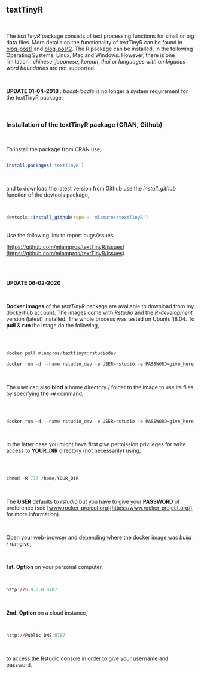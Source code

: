 
## textTinyR
<br>

The *textTinyR* package consists of text processing functions for small or big data files. More details on the functionality of textTinyR can be found in [blog-post1](http://mlampros.github.io/2017/01/05/textTinyR_package/) and [blog-post2](http://mlampros.github.io/2018/04/04/extending_textTinyR_package/). The R package can be installed, in the following Operating Systems: Linux, Mac and Windows. However, there is one limitation : *chinese*, *japanese*, *korean*, *thai* or *languages with ambiguous word boundaries* are not supported.


<br>


**UPDATE 01-04-2018** : *boost-locale* is no longer a system requirement for the textTinyR package.


<br>


### **Installation of the textTinyR package (CRAN, Github)**

<br>

To install the package from CRAN use, 

```R

install.packages('textTinyR')


```
<br>

and to download the latest version from Github use the *install_github* function of the devtools package,
<br><br>

```R

devtools::install_github(repo = 'mlampros/textTinyR')


```
<br>
Use the following link to report bugs/issues,
<br>

[https://github.com/mlampros/textTinyR/issues](https://github.com/mlampros/textTinyR/issues)

<br><br>


**UPDATE 06-02-2020**

<br>

**Docker images** of the *textTinyR* package are available to download from my [dockerhub](https://hub.docker.com/r/mlampros/texttinyr) account. The images come with *Rstudio* and the *R-development* version (latest) installed. The whole process was tested on Ubuntu 18.04. To **pull** & **run** the image do the following,

<br>

```R

docker pull mlampros/texttinyr:rstudiodev

docker run -d --name rstudio_dev -e USER=rstudio -e PASSWORD=give_here_your_password --rm -p 8787:8787 mlampros/texttinyr:rstudiodev

```

<br>

The user can also **bind** a home directory / folder to the image to use its files by specifying the **-v** command,

<br>

```R

docker run -d --name rstudio_dev -e USER=rstudio -e PASSWORD=give_here_your_password --rm -p 8787:8787 -v /home/YOUR_DIR:/home/rstudio/YOUR_DIR mlampros/texttinyr:rstudiodev


```

<br>

In the latter case you might have first give permission privileges for write access to **YOUR_DIR** directory (not necessarily) using,

<br>

```R

chmod -R 777 /home/YOUR_DIR


```

<br>

The **USER** defaults to *rstudio* but you have to give your **PASSWORD** of preference (see [www.rocker-project.org](https://www.rocker-project.org/) for more information).

<br>

Open your web-browser and depending where the docker image was *build / run* give, 

<br>

**1st. Option** on your personal computer,

<br>

```R
http://0.0.0.0:8787 

```

<br>

**2nd. Option** on a cloud instance, 

<br>

```R
http://Public DNS:8787

```

<br>

to access the Rstudio console in order to give your username and password.

<br>

